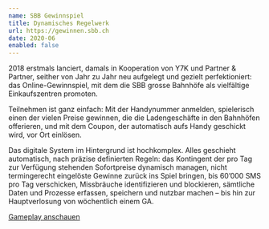 ```yaml
---
name: SBB Gewinnspiel
title: Dynamisches Regelwerk
url: https://gewinnen.sbb.ch
date: 2020-06
enabled: false
---
```

2018 erstmals lanciert, damals in Kooperation von Y7K und Partner & Partner, seither von Jahr zu Jahr neu aufgelegt und gezielt perfektioniert: das Online-Gewinnspiel, mit dem die SBB grosse Bahnhöfe als vielfältige Einkaufszentren promoten.  

Teilnehmen ist ganz einfach: Mit der Handynummer anmelden, spielerisch einen der vielen Preise gewinnen, die die Ladengeschäfte in den Bahnhöfen offerieren, und mit dem Coupon, der automatisch aufs Handy geschickt wird, vor Ort einlösen.

Das digitale System im Hintergrund ist hochkomplex. Alles geschieht automatisch, nach präzise definierten Regeln: das Kontingent der pro Tag zur Verfügung stehenden Sofortpreise dynamisch managen, nicht termingerecht eingelöste Gewinne zurück ins Spiel bringen, bis 60’000 SMS pro Tag verschicken, Missbräuche identifizieren und blockieren, sämtliche Daten und Prozesse erfassen, speichern und nutzbar machen – bis hin zur Hauptverlosung von wöchentlich einem GA.

[Gameplay anschauen](https://vimeo.com/491962343)
